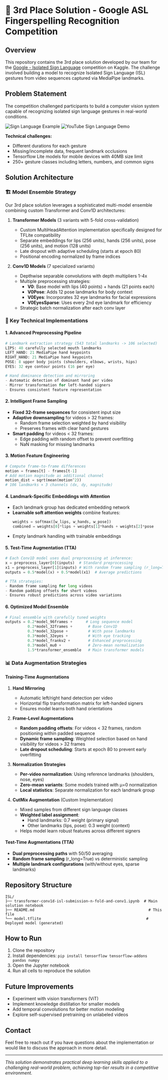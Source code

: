 # 🥉 3rd Place Solution - Google ASL Fingerspelling Recognition Competition

## Overview

This repository contains the 3rd place solution developed by our team for the [Google - Isolated Sign Language](https://www.kaggle.com/competitions/asl-signs/overview) competition on Kaggle. The challenge involved building a model to recognize Isolated Sign Language (ISL) gestures from video sequences captured via MediaPipe landmarks.

## Problem Statement

The competition challenged participants to build a computer vision system capable of recognizing isolated sign language gestures in real-world conditions. 

![Sign Language Example](tv_sign.gif)
![YouTube Sign Language Demo](tv_sign_youtube.gif)

**Technical challenges:**

- Different durations for each gesture
- Missing/incomplete data, frequent landmark occlusions
- Tensorflow Lite models for mobile devices with 40MB size limit
- 250+ gesture classes including letters, numbers, and common signs

## Solution Architecture

### 🏗️ Model Ensemble Strategy

Our 3rd place solution leverages a sophisticated multi-model ensemble combining custom Transformer and Conv1D architectures:

1. **Transformer Models** (3 variants with 5-fold cross-validation)
   - Custom MultiHeadAttention implementation specifically designed for TFLite compatibility
   - Separate embeddings for lips (256 units), hands (256 units), pose (256 units), and motion (128 units)
   - Late dropout with adaptive scheduling (starts at epoch 80)
   - Positional encoding normalized by frame indices

2. **Conv1D Models** (7 specialized variants)
   - Depthwise separable convolutions with depth multipliers 1-4x
   - Multiple preprocessing strategies:
     - **V0**: Base model with lips (40 points) + hands (21 points each)
     - **V0Pose**: Adds 12 pose landmarks for body context
     - **V0Eyes**: Incorporates 32 eye landmarks for facial expressions
     - **V0EyesSparse**: Uses every 2nd eye landmark for efficiency
   - Strategic batch normalization after each conv layer

### 🔧 Key Technical Implementations

#### 1. Advanced Preprocessing Pipeline
```python
# Landmark extraction strategy (543 total landmarks -> 106 selected)
LIPS: 40 carefully selected mouth landmarks
LEFT_HAND: 21 MediaPipe hand keypoints
RIGHT_HAND: 21 MediaPipe hand keypoints  
POSE: 8 upper body joints (shoulders, elbows, wrists, hips)
EYES: 32 eye contour points (16 per eye)

# Hand dominance detection and mirroring
- Automatic detection of dominant hand per video
- Mirror transformation for left-handed signers
- Ensures consistent feature representation
```

#### 2. Intelligent Frame Sampling
- **Fixed 32-frame sequences** for consistent input size
- **Adaptive downsampling** for videos > 32 frames:
  - Random frame selection weighted by hand visibility
  - Preserves frames with clear hand gestures
- **Smart padding** for videos < 32 frames:
  - Edge padding with random offset to prevent overfitting
  - NaN masking for missing landmarks

#### 3. Motion Feature Engineering
```python
# Compute frame-to-frame differences
motion = frames[t] - frames[t-1]
# Add motion magnitude as additional channel
motion_dist = sqrt(mean(motion^2))
# 106 landmarks × 3 channels (dx, dy, magnitude)
```

#### 4. Landmark-Specific Embeddings with Attention
- Each landmark group has dedicated embedding network
- **Learnable soft attention weights** combine features:
  ```python
  weights = softmax([w_lips, w_hands, w_pose])
  combined = weights[0]*lips + weights[1]*hands + weights[2]*pose
  ```
- Empty landmark handling with trainable embeddings

#### 5. Test-Time Augmentation (TTA)
```python
# Each Conv1D model uses dual preprocessing at inference:
x = preprocess_layer[0](inputs)  # Standard preprocessing
x1 = preprocess_layer[1](inputs) # With random frame sampling (r_long=True)
outputs = 0.5*model(x) + 0.5*model(x1)  # Average predictions

# TTA strategies:
- Random frame sampling for long videos
- Random padding offsets for short videos
- Ensures robust predictions across video variations
```

#### 6. Optimized Model Ensemble
```python
# Final ensemble with carefully tuned weights
outputs = 0.2*model_96frames +      # Long sequence model
          0.2*model_32frames +       # Base Conv1D
          0.3*model_32pose +         # With pose landmarks
          0.3*model_32eyes +         # With eye tracking
          0.3*model_frankv2 +        # Enhanced preprocessing
          0.3*model_mu0 +            # Zero-mean normalization
          1.5*transformer_ensemble   # Main transformer models
```

### 📊 Data Augmentation Strategies

#### Training-Time Augmentations
1. **Hand Mirroring**
   - Automatic left/right hand detection per video
   - Horizontal flip transformation matrix for left-handed signers
   - Ensures model learns both hand orientations

2. **Frame-Level Augmentations**
   - **Random padding offsets**: For videos < 32 frames, random positioning within padded sequence
   - **Dynamic frame sampling**: Weighted selection based on hand visibility for videos > 32 frames
   - **Late dropout scheduling**: Starts at epoch 80 to prevent early overfitting

3. **Normalization Strategies**
   - **Per-video normalization**: Using reference landmarks (shoulders, nose, eyes)
   - **Zero-mean variants**: Some models trained with μ=0 normalization
   - **Local statistics**: Separate normalization for each landmark group

4. **CutMix Augmentation** (Custom Implementation)
   - Mixed samples from different sign language classes
   - **Weighted label assignment**:
     - Hand landmarks: 0.7 weight (primary signal)
     - Other landmarks (lips, pose): 0.3 weight (context)
   - Helps model learn robust features across different signers

#### Test-Time Augmentations (TTA)
- **Dual preprocessing paths** with 50/50 averaging
- **Random frame sampling** (r_long=True) vs deterministic sampling
- **Multiple landmark configurations** (with/without eyes, sparse landmarks)

## Repository Structure

```
ISL/
├── transformer-conv1d-isl-submission-n-fold-and-conv1.ipynb  # Main solution notebook
├── README.md                                                   # This file
└── model.tflite                                               # Deployed model (generated)
```

## How to Run

1. Clone the repository
2. Install dependencies: `pip install tensorflow tensorflow-addons pandas numpy`
3. Open the Jupyter notebook
4. Run all cells to reproduce the solution

## Future Improvements

- Experiment with vision transformers (ViT)
- Implement knowledge distillation for smaller models
- Add temporal convolutions for better motion modeling
- Explore self-supervised pretraining on unlabeled videos

## Contact

Feel free to reach out if you have questions about the implementation or would like to discuss the approach in more detail.

---

*This solution demonstrates practical deep learning skills applied to a challenging real-world problem, achieving top-tier results in a competitive environment.*